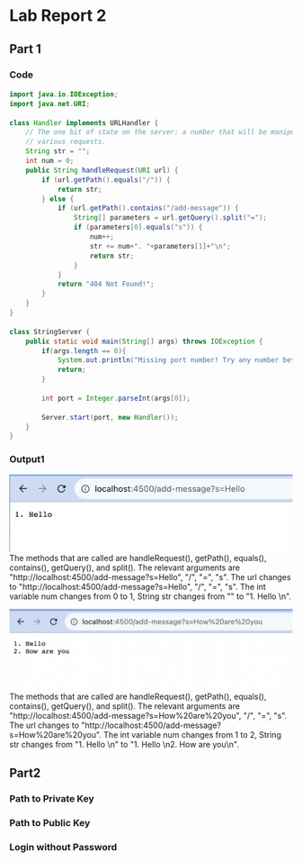 # Lab Report 2
## Part 1
### Code
```java
import java.io.IOException;
import java.net.URI;

class Handler implements URLHandler {
    // The one bit of state on the server: a number that will be manipulated by
    // various requests.
    String str = "";
    int num = 0;
    public String handleRequest(URI url) {
        if (url.getPath().equals("/")) {
            return str;
        } else {
            if (url.getPath().contains("/add-message")) {
                String[] parameters = url.getQuery().split("=");
                if (parameters[0].equals("s")) {
                    num++;
                    str += num+". "+parameters[1]+"\n";
                    return str;
                }
            }
            return "404 Not Found!";
        }
    }
}

class StringServer {
    public static void main(String[] args) throws IOException {
        if(args.length == 0){
            System.out.println("Missing port number! Try any number between 1024 to 49151");
            return;
        }

        int port = Integer.parseInt(args[0]);

        Server.start(port, new Handler());
    }
}
```
### Output1
![screenshot 1](lab2.png)
The methods that are called are handleRequest(), getPath(), equals(), contains(), getQuery(), and split(). 
The relevant arguments are "http://localhost:4500/add-message?s=Hello", "/", "=", "s". 
The url changes to "http://localhost:4500/add-message?s=Hello", "/", "=", "s". The int variable num changes from 0 to 1, String str changes from "" to "1. Hello \n". 

![screenshot 2](lab2_2.png)
The methods that are called are handleRequest(), getPath(), equals(), contains(), getQuery(), and split(). 
The relevant arguments are "http://localhost:4500/add-message?s=How%20are%20you", "/", "=", "s". 
The url changes to "http://localhost:4500/add-message?s=How%20are%20you". The int variable num changes from 1 to 2, String str changes from "1. Hello \n" to "1. Hello \n2. How are you\n". 

## Part2
### Path to Private Key

### Path to Public Key

### Login without Password



